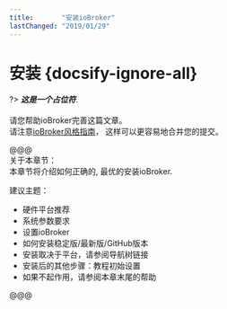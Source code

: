```yaml
---
title:       "安装ioBroker"
lastChanged: "2019/01/29"
---
```


# 安装 {docsify-ignore-all}

?> ***这是一个占位符***.
   <br><br>
   请您帮助ioBroker完善这篇文章。  
   请注意[ioBroker风格指南][]，
   这样可以更容易地合并您的提交。

@@@   
关于本章节：   
本章节将介绍如何正确的, 最优的安装ioBroker.

建议主题：   
* 硬件平台推荐
* 系统参数要求
* 设置ioBroker
* 如何安装稳定版/最新版/GitHub版本
* 安装取决于平台，请参阅导航树链接
* 安装后的其他步骤：教程初始设置
* 如果不起作用，请参阅本章末尾的帮助

@@@


[ioBroker风格指南]: _zh-cn/community/styleguidedoc
